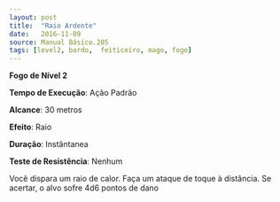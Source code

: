 ```yaml
---
layout: post
title:  "Raio Ardente"
date:   2016-11-09
source: Manual Básico.205
tags: [level2, bardo,  feiticeiro, mago, fogo]
---
```


**Fogo de Nível 2**

**Tempo de Execução**: Ação Padrão

**Alcance**: 30 metros

**Efeito**: Raio

**Duração**: Instântanea

**Teste de Resistência**: Nenhum

Você dispara um raio de calor. Faça um ataque de toque à distância. Se acertar, o alvo sofre 4d6 pontos de dano